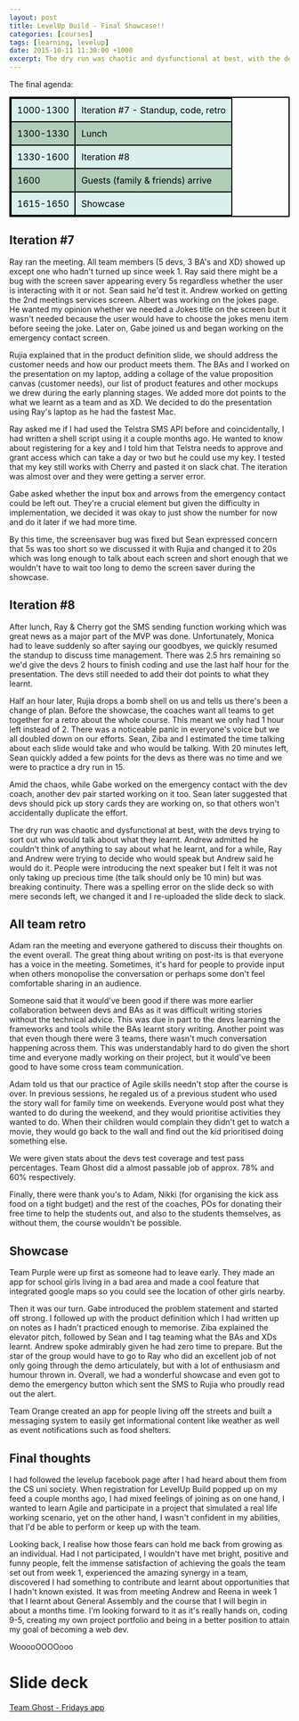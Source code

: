 ```yaml
---
layout: post
title: LevelUp Build - Final Showcase!!
categories: [courses]
tags: [learning, levelup]
date: 2015-10-11 11:30:00 +1000
excerpt: The dry run was chaotic and dysfunctional at best, with the devs trying to sort out who would talk about what they learnt. 
---
```

<style>

table{
	margin: 0 auto;
    border-collapse: collapse;
    border-spacing: 0;
    border:2px solid #000000;
}

th{
    background: #33824c;
    color: white;
}

th, td{
    border:2px solid #000000;
    padding: 10px;
}

td{
	color: black;
}

tr:nth-child(even){
	background: #afceb8;
}

tr:nth-child(odd){
	background: #daf0ed;
}
</style>

The final agenda:

<table>
    <tr><td>1000-1300</td><td>Iteration #7 - Standup, code, retro</td></tr>
    <tr><td>1300-1330</td><td>Lunch</td></tr>
    <tr><td>1330-1600</td><td>Iteration #8</td></tr>
    <tr><td>1600</td><td>Guests (family & friends) arrive</td></tr>
    <tr><td>1615-1650</td><td>Showcase</td></tr>
</table>

## Iteration #7

Ray ran the meeting. All team members (5 devs, 3 BA's and XD) showed up except one who hadn't turned up since week 1. Ray said there might be a bug with the screen saver appearing every 5s regardless whether the user is interacting with it or not. Sean said he'd test it. Andrew worked on getting the 2nd meetings services screen. Albert was working on the jokes page. He wanted my opinion whether we needed a Jokes title on the screen but it wasn't needed because the user would have to choose the jokes menu item before seeing the joke. Later on, Gabe joined us and began working on the emergency contact screen. 

Rujia explained that in the product definition slide, we should address the customer needs and how our product meets them. The BAs and I worked on the presentation on my laptop, adding a collage of the value proposition canvas (customer needs), our list of product features and other mockups we drew during the early planning stages. We added more dot points to the what we learnt as a team and as XD. We decided to do the presentation using Ray's laptop as he had the fastest Mac.

Ray asked me if I had used the Telstra SMS API before and coincidentally, I had written a shell script using it a couple months ago. He wanted to know about registering for a key and I told him that Telstra needs to approve and grant access which can take a day or two but he could use my key. I tested that my key still works with Cherry and pasted it on slack chat. The iteration was almost over and they were getting a server error.

Gabe asked whether the input box and arrows from the emergency contact could be left out. They're a crucial element but given the difficulty in implementation, we decided it was okay to just show the number for now and do it later if we had more time.

By this time, the screensaver bug was fixed but Sean expressed concern that 5s was too short so we discussed it with Rujia and changed it to 20s which was long enough to talk about each screen and short enough that we wouldn't have to wait too long to demo the screen saver during the showcase. 

## Iteration #8

After lunch, Ray & Cherry got the SMS sending function working which was great news as a major part of the MVP was done. Unfortunately, Monica had to leave suddenly so after saying our goodbyes, we quickly resumed the standup to discuss time management. There was 2.5 hrs remaining so we'd give the devs 2 hours to finish coding and use the last half hour for the presentation. The devs still needed to add their dot points to what they learnt. 

Half an hour later, Rujia drops a bomb shell on us and tells us there's been a change of plan. Before the showcase, the coaches want all teams to get together for a retro about the whole course. This meant we only had 1 hour left instead of 2. There was a noticeable panic in everyone's voice but we all doubled down on our efforts. Sean, Ziba and I estimated the time talking about each slide would take and who would be talking. With 20 minutes left, Sean quickly added a few points for the devs as there was no time and we were to practice a dry run in 15. 

Amid the chaos, while Gabe worked on the emergency contact with the dev coach, another dev pair started working on it too. Sean later suggested that devs should pick up story cards they are working on, so that others won't accidentally duplicate the effort. 

The dry run was chaotic and dysfunctional at best, with the devs trying to sort out who would talk about what they learnt. Andrew admitted he couldn't think of anything to say about what he learnt, and for a while, Ray and Andrew were trying to decide who would speak but Andrew said he would do it. People were introducing the next speaker but I felt it was not only taking up precious time (the talk should only be 10 min) but was breaking continuity. There was a spelling error on the slide deck so with mere seconds left, we changed it and I re-uploaded the slide deck to slack. 

## All team retro

Adam ran the meeting and everyone gathered to discuss their thoughts on the event overall. The great thing about writing on post-its is that everyone has a voice in the meeting. Sometimes, it's hard for people to provide input when others monopolise the conversation or perhaps some don't feel comfortable sharing in an audience. 

Someone said that it would've been good if there was more earlier collaboration between devs and BAs as it was difficult writing stories without the technical advice. This was due in part to the devs learning the frameworks and tools while the BAs learnt story writing. Another point was that even though there were 3 teams, there wasn't much conversation happening across them. This was understandably hard to do given the short time and everyone madly working on their project, but it would've been good to have some cross team communication.

Adam told us that our practice of Agile skills needn't stop after the course is over. In previous sessions, he regaled us of a previous student who used the story wall for family time on weekends. Everyone would post what they wanted to do during the weekend, and they would prioritise activities they wanted to do. When their children would complain they didn't get to watch a movie, they would go back to the wall and find out the kid prioritised doing something else.

We were given stats about the devs test coverage and test pass percentages. Team Ghost did a almost passable job of approx. 78% and 60% respectively. 

Finally, there were thank you's to Adam, Nikki (for organising the kick ass food on a tight budget) and the rest of the coaches, POs for donating their free time to help the students out, and also to the students themselves, as without them, the course wouldn't be possible.

## Showcase

Team Purple were up first as someone had to leave early. They made an app for school girls living in a bad area and made a cool feature that integrated google maps so you could see the location of other girls nearby. 

Then it was our turn. Gabe introduced the problem statement and started off strong. I followed up with the product definition which I had written up on notes as I hadn't practiced enough to memorise. Ziba explained the elevator pitch, followed by Sean and I tag teaming what the BAs and XDs learnt. Andrew spoke admirably given he had zero time to prepare. But the star of the group would have to go to Ray who did an excellent job of not only going through the demo articulately, but with a lot of enthusiasm and humour thrown in. Overall, we had a wonderful showcase and even got to demo the emergency button which sent the SMS to Rujia who proudly read out the alert. 

Team Orange created an app for people living off the streets and built a messaging system to easily get informational content like weather as well as event notifications such as food shelters. 

## Final thoughts

I had followed the levelup facebook page after I had heard about them from the CS uni society. When registration for LevelUp Build popped up on my feed a couple months ago, I had mixed feelings of joining as on one hand, I wanted to learn Agile and participate in a project that simulated a real life working scenario, yet on the other hand, I wasn't confident in my abilities, that I'd be able to perform or keep up with the team. 

Looking back, I realise how those fears can hold me back from growing as an individual. Had I not participated, I wouldn't have met bright, positive and funny people, felt the immense satisfaction of achieving the goals the team set out from week 1, experienced the amazing synergy in a team, discovered I had something to contribute and learnt about opportunities that I hadn't known existed. It was from meeting Andrew and Reena in week 1 that I learnt about General Assembly and the course that I will begin in about a months time. I'm looking forward to it as it's really hands on, coding 9-5, creating my own project portfolio and being in a better position to attain my goal of becoming a web dev.

WooooOOOOooo

# Slide deck

[Team Ghost - Fridays app](https://drive.google.com/file/d/0B6JIIawp8JvsRHI1eVNQZ191TUk/view?usp=sharing)